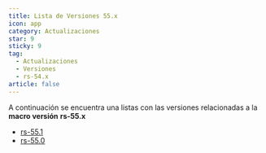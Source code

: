 ```yaml
---
title: Lista de Versiones 55.x
icon: app
category: Actualizaciones
star: 9
sticky: 9
tag:
  - Actualizaciones
  - Versiones
  - rs-54.x
article: false
---
```


A continuación se encuentra una listas con las versiones relacionadas a la **macro versión** **rs-55.x**

- [rs-55.1](rs-55.1.md)
- [rs-55.0](rs-55.0.md)

